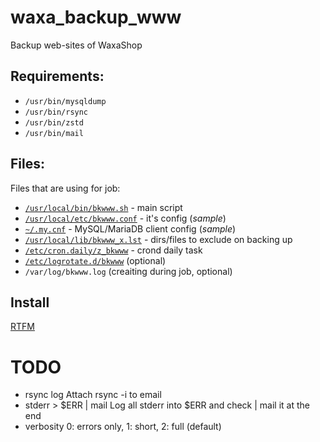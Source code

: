 # waxa\_backup\_www

Backup web-sites of WaxaShop

## Requirements:
- `/usr/bin/mysqldump`
- `/usr/bin/rsync`
- `/usr/bin/zstd`
- `/usr/bin/mail`

## Files:

Files that are using for job:

- [`/usr/local/bin/bkwww.sh`](src/usr/local/bin/bkwww.sh) - main script
- [`/usr/local/etc/bkwww.conf`](src/usr/local/etc/bkwww.conf) - it's config (_sample_)
- [`~/.my.cnf`](src/my.cnf) - MySQL/MariaDB client config (_sample_)
- [`/usr/local/lib/bkwww_x.lst`](src/usr/local/lib/bkwww_x.lst) - dirs/files to exclude on backing up 
- [`/etc/cron.daily/z_bkwww`](src/etc/cron.daily/z_bkwww) - crond daily task
- [`/etc/logrotate.d/bkwww`](src/etc/logrotate.d/bkwww) (optional)
- `/var/log/bkwww.log` (creaiting during job, optional)

## Install

[RTFM](HOWTO.md)

# TODO

- rsync log
   Attach rsync -i to email
- stderr > $ERR | mail
   Log all stderr into $ERR and check | mail it at the end
- verbosity
   0: errors only, 1: short, 2: full (default)
